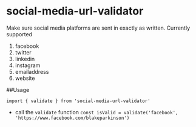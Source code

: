 # social-media-url-validator

Make sure social media platforms are sent in exactly as written. Currently supported
1. facebook
2. twitter
3. linkedin
4. instagram
5. emailaddress
6. website

##Usage

```import { validate } from 'social-media-url-validator' ```

- call the `validate` function
```const isValid = validate('facebook', 'https://www.facebook.com/blakeparkinson') ```
